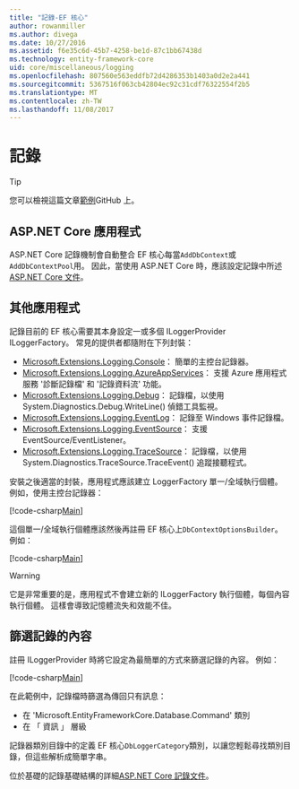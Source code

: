 ```yaml
---
title: "記錄-EF 核心"
author: rowanmiller
ms.author: divega
ms.date: 10/27/2016
ms.assetid: f6e35c6d-45b7-4258-be1d-87c1bb67438d
ms.technology: entity-framework-core
uid: core/miscellaneous/logging
ms.openlocfilehash: 807560e563eddfb72d4286353b1403a0d2e2a441
ms.sourcegitcommit: 5367516f063cb42804ec92c31cdf76322554f2b5
ms.translationtype: MT
ms.contentlocale: zh-TW
ms.lasthandoff: 11/08/2017
---
```

# <a name="logging"></a>記錄

> [!TIP]  
> 您可以檢視這篇文章[範例](https://github.com/aspnet/EntityFramework.Docs/tree/master/samples/core/Miscellaneous/Logging)GitHub 上。

## <a name="aspnet-core-applications"></a>ASP.NET Core 應用程式

ASP.NET Core 記錄機制會自動整合 EF 核心每當`AddDbContext`或`AddDbContextPool`用。 因此，當使用 ASP.NET Core 時，應該設定記錄中所述[ASP.NET Core 文件](https://docs.microsoft.com/en-us/aspnet/core/fundamentals/logging?tabs=aspnetcore2x)。

## <a name="other-applications"></a>其他應用程式

記錄目前的 EF 核心需要其本身設定一或多個 ILoggerProvider ILoggerFactory。 常見的提供者都隨附在下列封裝：

* [Microsoft.Extensions.Logging.Console](https://www.nuget.org/packages/Microsoft.Extensions.Logging.Console/)： 簡單的主控台記錄器。
* [Microsoft.Extensions.Logging.AzureAppServices](https://www.nuget.org/packages/Microsoft.Extensions.Logging.AzureAppServices/)： 支援 Azure 應用程式服務 '診斷記錄檔' 和 '記錄資料流' 功能。
* [Microsoft.Extensions.Logging.Debug](https://www.nuget.org/packages/Microsoft.Extensions.Logging.Debug/)： 記錄檔，以使用 System.Diagnostics.Debug.WriteLine() 偵錯工具監視。
* [Microsoft.Extensions.Logging.EventLog](https://www.nuget.org/packages/Microsoft.Extensions.Logging.EventLog/)： 記錄至 Windows 事件記錄檔。
* [Microsoft.Extensions.Logging.EventSource](https://www.nuget.org/packages/Microsoft.Extensions.Logging.EventSource/)： 支援 EventSource/EventListener。
* [Microsoft.Extensions.Logging.TraceSource](https://www.nuget.org/packages/Microsoft.Extensions.Logging.TraceSource/)： 記錄檔，以使用 System.Diagnostics.TraceSource.TraceEvent() 追蹤接聽程式。

安裝之後適當的封裝，應用程式應該建立 LoggerFactory 單一/全域執行個體。 例如，使用主控台記錄器：

[!code-csharp[Main](../../../samples/core/Miscellaneous/Logging/Logging/BloggingContext.cs#DefineLoggerFactory)]

這個單一/全域執行個體應該然後再註冊 EF 核心上`DbContextOptionsBuilder`。 例如：

[!code-csharp[Main](../../../samples/core/Miscellaneous/Logging/Logging/BloggingContext.cs#RegisterLoggerFactory)]

> [!WARNING]
> 它是非常重要的是，應用程式不會建立新的 ILoggerFactory 執行個體，每個內容執行個體。 這樣會導致記憶體流失和效能不佳。

## <a name="filtering-what-is-logged"></a>篩選記錄的內容

註冊 ILoggerProvider 時將它設定為最簡單的方式來篩選記錄的內容。 例如：

[!code-csharp[Main](../../../samples/core/Miscellaneous/Logging/Logging/BloggingContextWithFiltering.cs#DefineLoggerFactory)]

在此範例中，記錄檔時篩選為傳回只有訊息：
 * 在 'Microsoft.EntityFrameworkCore.Database.Command' 類別
 * 在 「 資訊 」 層級

記錄器類別目錄中的定義 EF 核心`DbLoggerCategory`類別，以讓您輕鬆尋找類別目錄，但這些解析成簡單字串。

位於基礎的記錄基礎結構的詳細[ASP.NET Core 記錄文件](https://docs.microsoft.com/en-us/aspnet/core/fundamentals/logging?tabs=aspnetcore2x)。
